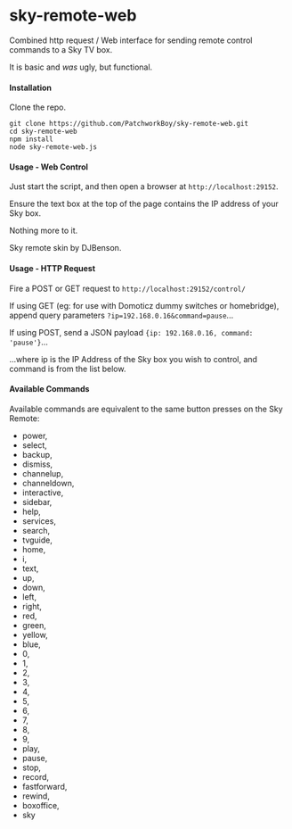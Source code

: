 # sky-remote-web

Combined http request / Web interface for sending remote control commands to a Sky TV box.

It is basic and *was* ugly, but functional.

#### Installation

Clone the repo.

```
git clone https://github.com/PatchworkBoy/sky-remote-web.git
cd sky-remote-web
npm install
node sky-remote-web.js
```

#### Usage - Web Control

Just start the script, and then open a browser at `http://localhost:29152`.

Ensure the text box at the top of the page contains the IP address of your Sky box.

Nothing more to it.

Sky remote skin by DJBenson.


#### Usage - HTTP Request

Fire a POST or GET request to `http://localhost:29152/control/`

If using GET (eg: for use with Domoticz dummy switches or homebridge), 
append query parameters `?ip=192.168.0.16&command=pause`...

If using POST, send a JSON payload `{ip: 192.168.0.16, command: 'pause'}`...

...where ip is the IP Address of the Sky box you wish to control, and command is from the list below.


#### Available Commands

Available commands are equivalent to the same button presses on the Sky Remote:
* power,
* select,
* backup,
* dismiss,
* channelup,
* channeldown,
* interactive,
* sidebar,
* help,
* services,
* search,
* tvguide,
* home,
* i,
* text,
* up,
* down,
* left,
* right,
* red,
* green,
* yellow,
* blue,
* 0,
* 1,
* 2,
* 3,
* 4,
* 5,
* 6,
* 7,
* 8,
* 9,
* play,
* pause,
* stop,
* record,
* fastforward,
* rewind,
* boxoffice,
* sky
